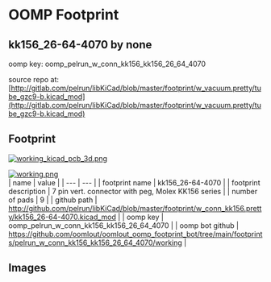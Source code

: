 # OOMP Footprint  
## kk156_26-64-4070  by none  
  
oomp key: oomp_pelrun_w_conn_kk156_kk156_26_64_4070  
  
source repo at: [http://gitlab.com/pelrun/libKiCad/blob/master/footprint/w_vacuum.pretty/tube_gzc9-b.kicad_mod](http://gitlab.com/pelrun/libKiCad/blob/master/footprint/w_vacuum.pretty/tube_gzc9-b.kicad_mod)  
## Footprint  
  
[![working_kicad_pcb_3d.png](working_kicad_pcb_3d_600.png)](working_kicad_pcb_3d.png)  
  
[![working.png](working_600.png)](working.png)  
| name | value | 
| --- | --- | 
| footprint name | kk156_26-64-4070 | 
| footprint description | 7 pin vert. connector with peg, Molex KK156 series | 
| number of pads | 9 | 
| github path | http://github.com/pelrun/libKiCad/blob/master/footprint/w_conn_kk156.pretty/kk156_26-64-4070.kicad_mod | 
| oomp key | oomp_pelrun_w_conn_kk156_kk156_26_64_4070 | 
| oomp bot github | https://github.com/oomlout/oomlout_oomp_footprint_bot/tree/main/footprints/pelrun_w_conn_kk156_kk156_26_64_4070/working | 
## Images  
